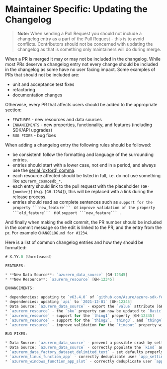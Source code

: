 # Maintainer Specific: Updating the Changelog

> **Note:** When sending a Pull Request you should not include a changelog entry as a part of the Pull Request - this is to avoid conflicts. Contributors should not be concerned with updating the changelog as that is something only maintainers will do during merge.

When a PR is merged it may or may not be included in the changelog. While most PRs deserve a changelog entry not every change should be included in the changelog as some have no user facing impact. Some examples of PRs that should not be included are:

- unit and acceptance test fixes
- refactoring
- documentation changes

Otherwise, every PR that affects users should be added to the appropriate section:

* `FEATURES` - new resources and data sources
* `ENHANCEMENTS` - new properties, functionality, and features (including SDK/API upgrades)
* `BUG FIXES` - bug fixes

When adding a changelog entry the following rules should be followed:

* be consistent! follow the formatting and language of the surrounding entries.
* entries should start with a lower case, not end in a period, and always use the [serial (oxford) comma](https://en.wikipedia.org/wiki/Serial_comma).
* each resource affected should be listed in full, i.e. do not use something like `azurerm_cosmosdb_*`.
* each entry should link to the pull request with the placeholder `[GH-{number}]` (e.g. `[GH-1234]`), this will be replaced with a link during the release process.
* entries should read as complete sentences such as `support for the property ```new_feature``` ` or `improve validation of the property ```old_feature``` ` not `support ```new_feature``` `.

And finally when making the edit commit, the PR number should be included in the commit message so the edit is linked to the PR, and the entry from the pr. For example `CHANGELOG.md for #1234`.

Here is a list of common changelog entries and how they should be formatted:

```go
# X.YY.0 (Unreleased)

FEATURES:

* **New Data Source**: `azurerm_data_source` [GH-12345]
* **New Resource**: `azurerm_resource` [GH-12345]

ENHANCEMENTS:

* dependencies: updating to `v63.4.0` of `github.com/Azure/azure-sdk-for-go` [GH-12345]
* dependencies: updating `api` to `2021-12-01` [GH-12345]
* Data Source: `azurerm_data_source` - export the `value` attribute [GH-12345]
* `azurerm_resource` - the `sku` property can now be updated to `Basic` or `Standard` without recreating the resource [GH-12345]
* `azurerm_resource` - support for the `thing1` property [GH-12345]
* `azurerm_resource` - support for the `thing2`, `thing3`, and `thing4` properties [GH-12345]
* `azurerm_resource` - improve validation for the `timeout` property within the `termination_notification` block [GH-12345]

BUG FIXES:

* Data Source: `azurerm_data_source` - prevent a possible crash by setting `queue_name` correctly [GH-12345]
* Data Source: `azurerm_data_source` - correctly populate the `kind` and `os_type` attributes [GH-12345]
* `azurerm_data_factory_dataset_delimited_text` - set defaults properly for `column_delimiter`, `quote_character`, `escape_character`, `first_row_as_header`, and `null_value` [GH-12345]
* `azurerm_linux_function_app` - correctly deduplicate user `app_settings` [GH-12345]
* `azurerm_windows_function_app_slot` - correctly deduplicate user `app_settings` [GH-12345]
```
